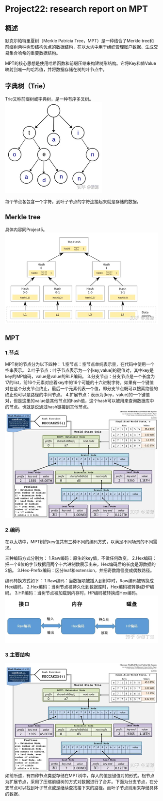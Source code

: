 # Project22: research report on MPT

## 概述

默克尔帕特里夏树（Merkle Patricia Tree，MPT）是一种结合了Merkle tree和前缀树两种树形结构优点的数据结构，在以太坊中用于组织管理账户数据、生成交易集合哈希的重要数据结构。

MPT的核心思想是使用哈希函数和前缀压缩来构建树形结构。它将Key和值Value映射到唯一的哈希值，并将数据存储在树的叶节点中。

## 字典树（Trie）

Trie又称前缀树或字典树，是一种有序多叉树。
![Alt text](3.png)

每个节点各包含一个字符，到叶子节点的字符连接起来就是存储的数据。

## Merkle tree

具体内容同Project5。
![Alt text](4.png)

## MPT

### 1.节点

MPT树的节点分为以下四种：
1.空节点：空节点单纯表示空，在代码中使用一个空串表示。
2.叶子节点：叶子节点表示为一个[key,value]的键值对，其中key是key的MP编码，value是value的RLP编码。
3.分支节点：分支节点是一个长度为17的list，前16个元素对应着key中的16个可能的十六进制字符，如果有一个键值对在这个分支节点终止，最后一个元素代表一个值，即分支节点既可以搜索路径的终止也可以是路径的中间节点。
4.扩展节点：表示为[key，value]的一个键值对，但是这里的value是其他节点的hash值，这个hash可以被用来查询数据库中的节点。也就是说通过hash链接到其他节点。
![Alt text](1.png)

### 2.编码

在以太坊中，MPT树的key值共有三种不同的编码方式，以满足不同场景的不同需求。

三种编码方式分别为：
1.Raw编码：原生的key值，不做任何改变。
2.Hex编码：把一个8位的字节数据用两个十六进制数展示出来，Hex编码后的长度是源数据的2倍。
3.Hex-Prefix编码：区分leaf和extension，并把奇数路径变成偶数路径。

编码转换方式如下：
1.Raw编码：当数据项被插入到树中时，Raw编码被转换成Hex编码。
2.Hex编码：当树节点被持久化到数据库时，Hex编码被转换成HP编码。
3.HP编码：当树节点被加载到内存时，HP编码被转换成Hex编码。
![Alt text](2.png)

### 3.主要结构

![Alt text](1.png)
如前所述，有四种节点类型存储在MPT树中，存入的值是键值对的形式。根节点为扩展节点，采用了压缩前缀树的方式对数据进行了合并。下面为分支节点，在分支节点可以找到叶子节点或是继续查找接下来的路径。而叶子节点则用来存储具体的数据。